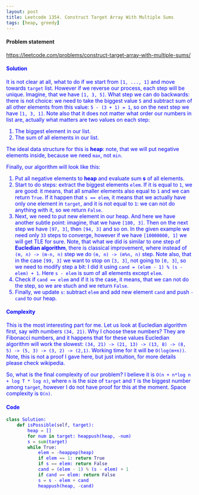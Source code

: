 ```yaml
---
layout: post
title: Leetcode 1354. Construct Target Array With Multiple Sums
tags: [heap, greedy]
---
```


#### Problem statement

<a href="https://leetcode.com/problems/construct-target-array-with-multiple-sums/"> <font color = blue>https://leetcode.com/problems/construct-target-array-with-multiple-sums/

#### Solution
It is not clear at all, what to do if we start from `[1, ..., 1]` and move towards `target` list. However if we reverse our process, each step will be unique. Imagine, that we have `[1, 3, 5]`. What step we can do backwards: there is not choice: we need to take the biggest value `5` and subtract sum of all other elements from this value: `5 - (3 + 1) = 1`, so on the next step we have `[1, 3, 1]`. Note also that it does not matter what order our numbers in list are, actually what matters are two values on each step:
1. The biggest element in our list.
2. The sum of all elements in our list.

The ideal data structure for this is **heap**: note, that we will put negative elements inside, because we need `max`, not `min`.

Finally, our algorithm will look like this:

1. Put all negative elements to **heap** and evaluate sum **s** of all elements.
2. Start to do steps: extract the biggest elements `elem`. If it is equal to `1`, we are good: it means, that all smaller elements also equal to `1` and we can return `True`. If it happen that `s == elem`, it means that we actually have only one element in `target`, and it is not equal to `1`: we can not do anything with it, so we return `False`.
3. Next, we need to put new element in our heap. And here we have another subtle point: imagine, that we have `[100, 3]`. Then on the next step we have `[97, 3]`, then `[94, 3]` and so on. In the given example we need only `33` steps to converge, however if we have `[10000000, 1]` we will get TLE for sure. Note, that what we did is similar to one step of **Eucledian algorithm**, there is classical improvement, where instead of `(m, n) -> (m-n, n)` step we do `(m, n) -> (m%n, n)` step. Note also, that in the case `[99, 3]` we want to stop on `[3, 3]`, not going to `[0, 3]`, so we need to modify step a bit: I did it using `cand = (elem - 1) % (s - elem) + 1`. Here `s - elem` is sum of all elements except `elem`.
4. Check if `cand == elem` and if it is the case, it means, that we can not do the step, so we are stuch and we return `False`.
5. Finally, we update `s`: subtract `elem` and add new element `cand` and push `-cand` to our heap.

#### Complexity
This is the most interesting part for me. Let us look at Eucledian algorithm first, say with numbers `(34, 21)`. Why I choose these numbers? They are Fibonacci numbers, and it happens that for these values Eucledian algorithm will work the slowest: `(34, 21) -> (21, 13) -> (13, 8) -> (8, 5) -> (5, 3) -> (3, 2) -> (2,1)`. Working time for it will be `O(log(m+n))`. Note, this is not a proof I gave here, but just intuition, for more details please check wikipedia.

So, what is the final complexity of our problem? I believe it is `O(n + n*log n + log T * log n)`, where `n` is the size of `target` and `T` is the biggest number among `target`, however I do not have proof for this at the moment. Space complexity is `O(n)`.

#### Code
```python
class Solution:
    def isPossible(self, target):
        heap = []
        for num in target: heappush(heap, -num)
        s = sum(target)
        while True:
            elem = -heappop(heap)
            if elem == 1: return True
            if s == elem: return False
            cand = (elem - 1) % (s - elem) + 1
            if cand == elem: return False
            s = s - elem + cand
            heappush(heap, -cand)
```